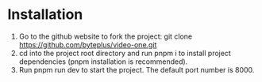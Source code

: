 # Installation

1. Go to the github website to fork the project: git clone https://github.com/byteplus/video-one.git
2. cd into the project root directory and run pnpm i to install project dependencies (pnpm installation is recommended).
3. Run pnpm run dev to start the project. The default port number is 8000.